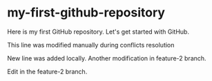 # my-first-github-repository
Here is my first GitHub repository. Let's get started with GitHub.

This line was modified manually during conflicts resolution

New line was added locally.
Another modification in feature-2 branch.

Edit in the feature-2 branch.